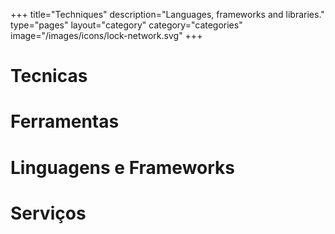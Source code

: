 +++
title="Techniques"
description="Languages, frameworks and libraries."
type="pages"
layout="category"
category="categories"
image="/images/icons/lock-network.svg"
+++

# Tecnicas

# Ferramentas

# Linguagens e Frameworks

# Serviços
